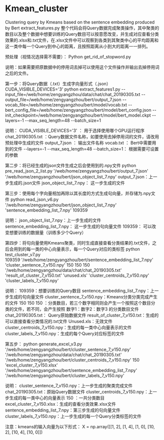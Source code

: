 # Kmean_cluster
Clustering query by Kmeans based on the sentence embedding produced by Bert extract_features.py
整个代码会将Query数据完成聚类操作，其中聚类的数目以及整个数据中想要训练的Query数目可以按意愿改变，并生成对应查看分类效果的.xlsx和.txt文件，在.xlsx文件中可以观察到各类到其聚类中心的平均距离和这一类中每一个Query到中心的距离，且按照距离从小到大的距离一一排列。

预处理（视情况选择需不需要）：
Python get_rid_of_stopword.py

说明：如果需要把原数据中的停用词去掉可以使用这个文件操作并输出去掉停用词之后的文件。

第一步：将Query数据（.txt）生成字向量形式（.json）
CUDA_VISIBLE_DEVICES='3' python extract_features1.py --input_file=/web/home/zengyangzhou/data/chat/chat_20190305.txt --output_file=/web/home/zengyangzhou/bert/output_7.json --vocab_file=/web/home/zengyangzhou/bert/model/vocab.txt --bert_config_file=/web/home/zengyangzhou/bert/model/bert_config.json --init_checkpoint=/web/home/zengyangzhou/bert/model/bert_model.ckpt 
--layers=-1 --max_seq_length=48 --batch_size=1

说明：
CUDA_VISIBLE_DEVICES='3' ： 用于选择使用哪个GPU运行程序
chat_20190305.txt ：Query数据文件名称，如要使用去掉停用词的文件，请改用预处理中生成的文件
output_7.json ： 输出文件名称
vocab.txt ： Bert中需要用到的文件
--layers=-1 --max_seq_length=48 --batch_size=1： 根据需要可设置的参数


第二步：将已经生成的json文件生成之后会使用到的.npy文件
python pre_read_json_2_list.py '/web/home/zengyangzhou/bert/output_7.json' '/web/home/zengyangzhou/bert/json_object_list_7.npy'
output_7.json：上一步生成的.json文件
json_object_list_7.npy： 这一步生成的文件


第三步：使用每个字向量相加再除以其长度的方式生成句向量，并存储为.npy文件
python read_json_v6.py '/web/home/zengyangzhou/bert/json_object_list_7.npy' 'sentence_embedding_list_7.npy'  109359

说明：
json_object_list_7.npy：上一步生成的文件
sentence_embedding_list_7.npy： 这一步生成的句向量文件
109359： 可以改变想要训练的数据量（训练多少个Query）


第四步：将句向量使用Kmeans聚类，同时生成直接查看分类结果的.txt文件，之后会用到的每一类的中心向量表示，每一个Query对应的类标签
python test_cluster_v7.py  
109359 
'/web/home/zengyangzhou/bert/sentence_embedding_list_7.npy' 'cluster_sentence_7_v150.npy' 
150 150 150 
'/web/home/zengyangzhou/data/chat/chat_20190305.txt' 
'result_of_cluster_7_v150.txt' 
'unused.xls' 
'cluster_centroids_7_v150.npy' 
'cluster_labels_7_v150.npy'

说明：
109359：想要训练的Query数目
sentence_embedding_list_7.npy：上一步生成的句向量文件
cluster_sentence_7_v150.npy：Kmeans分类分类完成产生的文件
150 150 150 ：分类数目，若三个数字相同则会产生一个按照这个数目分类的文件，若不同，会产生按照 数字1：数字2：数字3 的分类数目文件
chat_20190305.txt： Query原始数据文件
result_of_cluster_7_v150.txt：生成的可以直接查看分类情况的.txt文件
Unused.xls：无效文件
cluster_centroids_7_v150.npy：生成的每一类中心向量表示的文件
cluster_labels_7_v150.npy：生成的每个Query对应标签的文件

第五步：
python generate_excel_v3.py 
'/web/home/zengyangzhou/bert/cluster_sentence_7_v150.npy' '/web/home/zengyangzhou/data/chat/chat_20190305.txt' '/web/home/zengyangzhou/bert/cluster_centroids_7_v150.npy' 
150 
'excel_cluster_7_v150.xlsx' 
'/web/home/zengyangzhou/bert/sentence_embedding_list_7.npy' '/web/home/zengyangzhou/bert/cluster_labels_7_v150.npy'

说明：
cluster_sentence_7_v150.npy：上一步生成的聚类完成文件
chat_20190305.txt：原始Query数据文件
cluster_centroids_7_v150.npy：上一步生成的每一类中心的向量表示
150 ：一共分类数目
excel_cluster_7_v150.xlsx：生成的查看分类效果.xlsx文件
sentence_embedding_list_7.npy：第三步生成的句向量文件
cluster_labels_7_v150.npy：上一步生成的每一个Query分类标签的文件

注意：kmeans的输入向量为以下形式：
X = np.array([[1, 2], [1, 4], [1, 0],
               [10, 2], [10, 4], [10, 0]])
